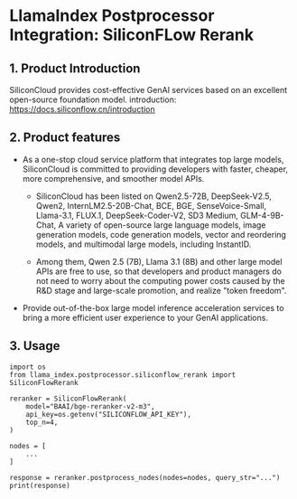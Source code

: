# LlamaIndex Postprocessor Integration: SiliconFLow Rerank

## 1. Product Introduction

SiliconCloud provides cost-effective GenAI services based on an excellent open-source foundation model. 
introduction: https://docs.siliconflow.cn/introduction

## 2. Product features

- As a one-stop cloud service platform that integrates top large models, SiliconCloud is committed to providing developers with faster, cheaper, more comprehensive, and smoother model APIs.
  - SiliconCloud has been listed on Qwen2.5-72B, DeepSeek-V2.5, Qwen2, InternLM2.5-20B-Chat, BCE, BGE, SenseVoice-Small, Llama-3.1, FLUX.1, DeepSeek-Coder-V2, SD3 Medium, GLM-4-9B-Chat, A variety of open-source large language models, image generation models, code generation models, vector and reordering models, and multimodal large models, including InstantID.

  - Among them, Qwen 2.5 (7B), Llama 3.1 (8B) and other large model APIs are free to use, so that developers and product managers do not need to worry about the computing power costs caused by the R&D stage and large-scale promotion, and realize "token freedom".

- Provide out-of-the-box large model inference acceleration services to bring a more efficient user experience to your GenAI applications.

## 3. Usage

```
import os
from llama_index.postprocessor.siliconflow_rerank import SiliconFlowRerank

reranker = SiliconFlowRerank(
    model="BAAI/bge-reranker-v2-m3",
    api_key=os.getenv("SILICONFLOW_API_KEY"),
    top_n=4,
)

nodes = [
    ...
]

response = reranker.postprocess_nodes(nodes=nodes, query_str="...")
print(response)
```
